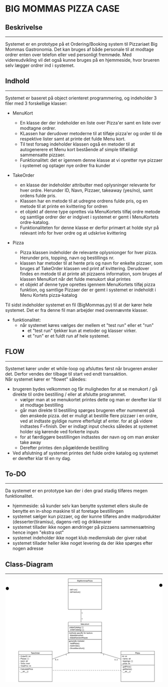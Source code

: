 # BIG MOMMAS PIZZA CASE

## Beskrivelse
---------------
Systemet er en prototype på et Ordering/Booking system til Pizzariaet Big Mommas Gastronomia.
Det kan bruges af både personale til at modtage ordrer enten over telefon eller ved personligt fremmøde. 
Med videreudvikling vil det også kunne bruges på en hjemmeside, hvor brueren selv lægger ordrer ind i systemet. 

## Indhold
-------------
Systemet er baseret på object orienteret programmering, og indeholder 3 filer med 3 forskellige klasser:

- MenuKort 
    - En klasse der der indeholder en liste over Pizza'er samt en liste over modtagne ordrer.
    - KLassen har derudover metoderne til at tilføje pizza'er og order til de respektive lister samt at printe det fulde Menu kort.
    - Til test forsøg indeholder klassen også en metoder til at autogenerere et Menu kort bestående af simple tilfældigt sammensatte pizzaer.
    - Funktionalitet: det er igennem denne klasse at vi opretter nye pizzaer i systemet og optager nye ordrer fra kunder  

- TakeOrder 
    - en klasse der indeholder attributter med oplysninger relevante for hver ordre. Herunder ID, Navn, Pizzaer, takeaway (yes/no), samt ordens fulde pris.  
    - Klassen har en metode til at udregne ordrens fulde pris, og en metode til at printe en kvittering for ordren
    - et objekt af denne type oprettes via MenuKortets tilføj ordre metode og samtlige ordrer der er indgivet i systemet er gemt i MenuKortets ordre-katalog. 
    - Funktionaliteten for denne klasse er derfor primært at holde styr på relevant info for hver ordre og at udskrive kvittering 

- Pizza
    - Pizza klassen indeholder de relevante oplysnionger for hver pizza. Herunder pris, topping, navn og bestillings nr. 
    - klassen har metoder til at hente pris og navn for enkelte pizzaer, som bruges af TakeOrder klassen ved print af kvittering. Derudover findes en metode til at printe alt pizzaens information, som bruges af klassen MenuKort når det fulde menukort skal printes
    - et objekt af denne type oprettes igennem MenuKortets tilføj pizza funktion, og samtlige Pizzaer der er gemt i systemet er indeholdt i Menu Kortets pizza-katalog


Til sidst indeholder systemet en fil (BigMommas.py) til at der kører hele systemet. Det er fra denne fil man arbejder med ovennævnte klasser.  
- funktionalitet:
    - når systemet køres vælges der mellem et "test run" eller et "run"
        - et "test run" tjekker kun at metoder og klasser virker.  
        - et "run" er et fuldt run af hele systemet. 

## FLOW
---------
Systemet kører under et while-loop og afsluttes først når brugeren ønsker det. Derfor vendes der tilbage til start ved endt transaktion.  
Når systemet kører er "flowet" således:
- brugeren bydes velkommen og får muligheden for at se menukort / gå direkte til ordre bestilling / eller at afslutte programmet. 
    - vælger man at se menukortet printes dette og man er derefter klar til at modtage bestilling
    - går man direkte til bestilling spørges brugeren efter nummeret på den ønskede pizza. det er muligt at bestille flere pizzaer i en ordre, ved at indtaste gyldige numre efterfulgt af enter. for at gå videre indtastes F=finish.
    Der er indlagt input checks således at systemet holder sig kørende ved forkerte inputs
    - for at færdiggøre bestillingen indtastes der navn og om man ønsker take away
    - Derefter printes den pågældende bestilling
- Ved afslutning af systemet printes det fulde ordre katalog og systemet er derefter klar til en ny dag. 


## To-DO
---------
Da systemet er en prototype kan der i den grad stadig tilføres megen funktionalitet.
- hjemmeside: så kunder selv kan benytte systemet ellers skulle de benytte en in-shop maskine til at foretage bestillingen
- systemet sælger kun pizzaer, og der kunne tilføres andre madprodukter (desserter(tiramisu), dagens-ret) og drikkevarer
- systemet tillader ikke nogen ændringer på pizzaens sammensætning hence ingen "ekstra ost"
- systemet indeholder ikke noget klub medlemskab der giver rabat
- systemet tillader heller ikke noget levering da der ikke spørges efter nogen adresse  


## Class-Diagram
------------------
 ![class diagram](ClassDiag.png)